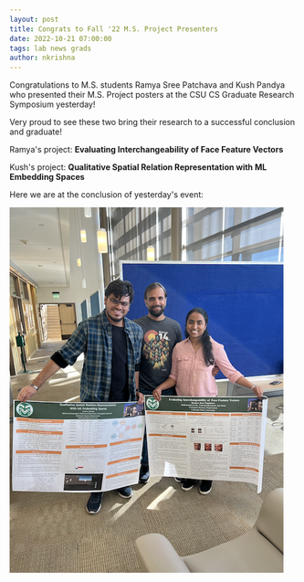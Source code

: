 ```yaml
---
layout: post
title: Congrats to Fall '22 M.S. Project Presenters
date: 2022-10-21 07:00:00
tags: lab news grads
author: nkrishna
---
```


Congratulations to M.S. students Ramya Sree Patchava and Kush Pandya who presented their M.S. Project posters at the CSU CS Graduate Research Symposium yesterday!

Very proud to see these two bring their research to a successful conclusion and graduate!

Ramya's project: **Evaluating Interchangeability of Face Feature Vectors**

Kush's project: **Qualitative Spatial Relation Representation with ML Embedding Spaces**

Here we are at the conclusion of yesterday's event:

![Ramya and Kush's Posters](../assets/images/fall22/posters-ramya-kush.jpg?raw=true "Ramya and Kush's Posters")
